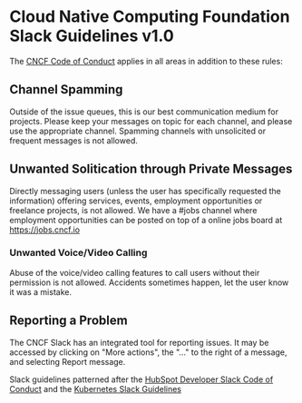 # Cloud Native Computing Foundation Slack Guidelines v1.0

The [CNCF Code of Conduct](https://github.com/cncf/foundation/blob/master/code-of-conduct.md) applies in all areas in addition to these rules:

## Channel Spamming
Outside of the issue queues, this is our best communication medium for projects. Please keep your messages on topic for each channel, and please use the appropriate channel. Spamming channels with unsolicited or frequent messages is not allowed.

## Unwanted Solitication through Private Messages
Directly messaging users (unless the user has specifically requested the information) offering services, events, employment opportunities or freelance projects, is not allowed. We have a #jobs channel where employment opportunities can be posted on top of a online jobs board at https://jobs.cncf.io

### Unwanted Voice/Video Calling
Abuse of the voice/video calling features to call users without their permission is not allowed. Accidents sometimes happen, let the user know it was a mistake.  

## Reporting a Problem
The CNCF Slack has an integrated tool for reporting issues. It may be accessed by clicking on "More actions", the "..." to the right of a message, and selecting Report message.

Slack guidelines patterned after the [HubSpot Developer Slack Code of Conduct](https://designers.hubspot.com/slack/code-of-conduct) and the [Kubernetes Slack Guidelines](https://github.com/kubernetes/community/blob/master/communication/slack-guidelines.md)

